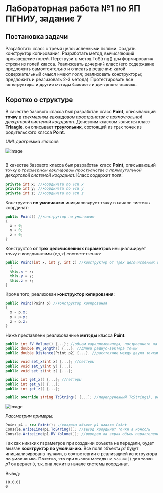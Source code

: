 # Лабораторная работа №1 по ЯП ПГНИУ, задание 7
## Постановка задачи
Разработать класс с тремя целочисленными полями. Создать конструктор копирования. Разработать метод, вычисляющий произведение полей.
Перегрузить метод ToString() для формирования строки из полей класса.
Реализовать дочерний класс (его содержание предложить самостоятельно и описать в решении: какой содержательный смысл имеют поля; реализовать конструкторы; предложить и реализовать 2-3 метода). Протестировать все конструкторы и другие методы базового и дочернего классов.

## Коротко о структуре
В качестве базового класса был разработан класс **Point**, описывающий **точку** в *трехмерном евклидовом пространстве с прямоугольной декартовой системой координат.* Дочерним классом является класс **Triangle**, он описывает **треугольник**, состоящий из трех точек из родительского класса **Point**.

*UML диаграмма классов:*

![image](https://sun9-29.userapi.com/impg/MrebC1pf7OreHMiTSflViCwjgudBnRk3SXIiKQ/CEUMyOjI3P4.jpg?size=401x274&quality=96&sign=8d2c6c9f030ac474ed3079f828c12925&type=album)

## 
В качестве базового класса был разработан класс **Point**, описывающий точку в *трехмерном евклидовом пространстве с прямоугольной декартовой системой координат.* Класс содержит поля:
```c#
private int x; //координата по оси х
private int y; //координата по оси y
private int z; //координата по оси z
```
Конструктор **по умолчанию** инициализирует точку в начале системы координат:

```c#
public Point() //конструктор по умолчанию
{
  x = 0;
  y = 0;
  z = 0;
}
```

Конструктор **от трех целочисленных параметров** инициализирует точку с координатами (x,y,z) соответственно:

```c#
public Point(int x, int y, int z) //конструктор от трех целочисленных параметров
  {
  this.x = x;
  this.y = y;
  this.z = z;
}
```

Кроме того, реализован **конструктор копирования**:

```c#
public Point(Point p) //конструктор копирования
{
  x = p.x;
  y = p.y;
  z = p.z;
}
```

Ниже преставлены реализованные **методы** класса **Point**:

```c#
public int RV_Volume() {...}; //объем параллелепипеда, построенного на радиус-векторе точки
public double RV_Length() {...}; //длина радиус-вектора точки
public double Distance(Point p2) {...}; //расстояние между двумя точками, определяется по формуле (1)

public void set_x(int x) {...}; //сеттеры
public void set_y(int y) {...};
public void set_z(int z) {...};

public int get_x() {...}; //геттеры
public int get_y() {...};
public int get_z() {...};

public override string ToString() {...}; //перегруженный ToString(), возвращает координатную тройку чисел (x,y,z)
```
![image](https://latex2png.com/pngs/45184d87b41b5e73a64d1e48b4b4a581.png)

*Рассмотрим примеры:*
```c#
Point p1 = new Point(); //создаем объект p1 класса Point
Console.WriteLine(p1.ToString()); //вывод координат точки в консоль
Console.WriteLine(p1.RV_Volume()); //выведем на экран объем параллелепипеда, образующегося радиус-вектором точки p1
```
Так как никаких параметров при создании объекта не передали, будет вызван **коснтруктор по умолчанию**. Все поля объекта *p1* будут инициализированы нулями, в соответсвтии с реализацией конструктора по умолчанию. Понятно, что при вызове метода ```RV_Volume()``` для точки *p1* он вернет ```0```, т.к. она лежит в начале системы координат. 

Вывод:
```
(0,0,0)
0
```
